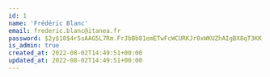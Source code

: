 ```yaml
---
id: 1
name: 'Frédéric Blanc'
email: frederic.blanc@itanea.fr
password: $2y$10$4rSsAAG5L7Rm.FrJbBb81emETwFcWCURKJr0xWKUZhAIgBX8qT3KK
is_admin: true
created_at: 2022-08-02T14:49:51+00:00
updated_at: 2022-08-02T14:49:51+00:00
---
```


